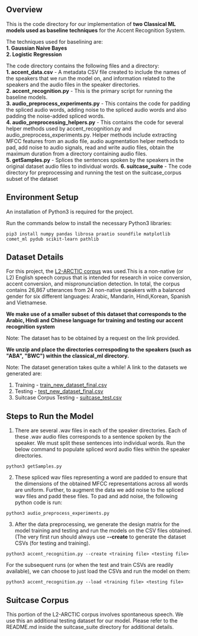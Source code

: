 ## Overview ##

This is the code directory for our implementation of **two Classical ML models used as baseline techniques** for the Accent Recognition System.  

The techniques used for baselining are:  
**1. Gaussian Naive Bayes**  
**2. Logistic Regression**  

The code directory contains the following files and a directory:  
**1. accent_data.csv** - A metadata CSV file created to include the names of the speakers that we run the model on, and information related to the speakers and the audio files in the speaker directories.  
**2. accent_recognition.py** - This is the primary script for running the baseline models.   
**3. audio_preprocess_experiments.py** - This contains the code for padding the spliced audio words, adding noise to the spliced audio words and also padding the noise-added spliced words.  
**4. audio_preprocessing_helpers.py** - This contains the code for several helper methods used by accent_recognition.py and audio_preprocess_experiments.py. Helper methods include extracting MFCC features from an audio file, audio augmentation helper methods to pad, add noise to audio signals, read and write audio files, obtain the maximum duration from a directory containing audio files.  
**5. getSamples.py** - Splices the sentences spoken by the speakers in the original dataset audio files to individual words.
**6. suitcase_suite** - The code directory for preprocessing and running the test on the suitcase_corpus subset of the dataset


## Environment Setup ##

An installation of Python3 is required for the project. 

Run the commands below to install the necessary Python3 libraries:

```
pip3 install numpy pandas librosa praatio soundfile matplotlib comet_ml pydub scikit-learn pathlib
```

## Dataset Details ##
For this project, the [L2-ARCTIC corpus](https://psi.engr.tamu.edu/l2-arctic-corpus/) was used.This is a non-native (or L2) English speech corpus that is
intended for research in voice conversion, accent conversion, and mispronunciation detection. In total, the corpus contains 26,867 utterances from 24 non-native speakers with a balanced gender for six different languages: Arabic, Mandarin, Hindi,Korean, Spanish and Vietnamese.

**We make use of a smaller subset of this dataset that corresponds to the Arabic, Hindi and Chinese language for training and testing our accent recognition system**

Note: The dataset has to be obtained by a request on the link provided. 

**We unzip and place the directories correspoding to the speakers (such as "ABA", "BWC") within the classical_ml directory.**  

Note: The dataset generation takes quite a while!
A link to the datasets we generated are:
1. Training - [train_new_dataset_final.csv](https://drive.google.com/file/d/1PJFAWSU6TPpueF0b5fMaZDI7V2i63Gvm/view?usp=sharing)
2. Testing - [test_new_dataset_final.csv](https://drive.google.com/file/d/1bn3gUej-k3OkpPl6ucs3aVzdEjiKmbuX/view?usp=sharing)
3. Suitcase Corpus Testing - [suitcase_test.csv](https://drive.google.com/file/d/1NXbeTS0j7c56cweYwuzXSLMiII-yNX1X/view?usp=sharing)


## Steps to Run the Model ##

1. There are several .wav files in each of the speaker directories. Each of these .wav audio files corresponds to a sentence spoken by the speaker. We must split these sentences into individual words. Run the below command to populate spliced word audio files within the speaker directories.

```
python3 getSamples.py
```

2. These spliced wav files representing a word are padded to ensure that the dimensions of the obtained MFCC representations across all words are uniform. Further, to augment the data we add noise to the spliced wav files and padd these files. To pad and add noise, the following python code is run:  

```
python3 audio_preprocess_experiments.py
```

3. After the data preprocessing, we generate the design matrix for the model training and testing and run the models on the CSV files obtained. (The very first run should always use **--create** to generate the dataset CSVs (for testing and training).

```
python3 accent_recognition.py --create <training file> <testing file>
```
  
For the subsequent runs (or when the test and train CSVs are readily available), we can choose to just load the CSVs and run the model on them:

```
python3 accent_recognition.py --load <training file> <testing file>
```

## Suitcase Corpus ##
This portion of the L2-ARCTIC corpus involves spontaneous speech. We use this an additional testing dataset for our model. Please refer to the README.md inside the suitcase_suite directory for additional details.
